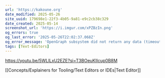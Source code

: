 ```yaml
---
url: 'https://kakoune.org'
date_modified: 2025-05-26
site_uuid: 179698e1-22f3-4b05-9a81-e9c2cb38c329
date_created: 2025-05-14
screenshot_url: 'https://i.imgur.com/xPZBzIn.png'
og_errors: true
og_last_error: '2025-05-26T22:02:37.068Z'
og_error_message: 'OpenGraph subsystem did not return any data (timeout or crash).'
tags: [Text-Editors]
---
```


https://youtu.be/5WLlLxU2EZE?si=T3BOeuKIIcup0B8M

[[Concepts/Explainers for Tooling/Text Editors or IDEs|Text Editor]]



